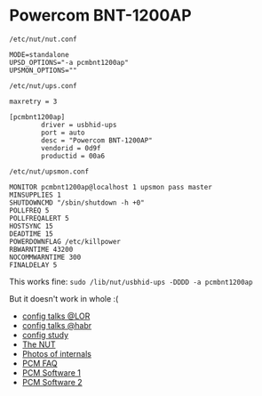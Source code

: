 # Powercom BNT-1200AP

`/etc/nut/nut.conf`
```
MODE=standalone
UPSD_OPTIONS="-a pcmbnt1200ap"
UPSMON_OPTIONS=""
```

`/etc/nut/ups.conf`
```
maxretry = 3

[pcmbnt1200ap]
        driver = usbhid-ups
        port = auto
        desc = "Powercom BNT-1200AP"
        vendorid = 0d9f
        productid = 00a6
```

`/etc/nut/upsmon.conf`
```
MONITOR pcmbnt1200ap@localhost 1 upsmon pass master
MINSUPPLIES 1
SHUTDOWNCMD "/sbin/shutdown -h +0"
POLLFREQ 5
POLLFREQALERT 5
HOSTSYNC 15
DEADTIME 15
POWERDOWNFLAG /etc/killpower
RBWARNTIME 43200
NOCOMMWARNTIME 300
FINALDELAY 5
```

This works fine: `sudo /lib/nut/usbhid-ups -DDDD -a pcmbnt1200ap`

But it doesn't work in whole :(

- [config talks @LOR](https://www.linux.org.ru/forum/linux-hardware/12903216)
- [config talks @habr](https://habr.com/post/246671/)
- [config study](http://www.muff.kiev.ua/content/nut-network-ups-tools)
- [The NUT](https://sites.google.com/site/plan0metr/home/nut)
- [Photos of internals](https://imgur.com/a/iHTfS)
- [PCM FAQ](http://pcm.ru/support/faq/)
- [PCM Software 1](http://pcm.ru/support/soft/)
- [PCM Software 2](https://www.pcm-ups.eu/en/software-app/)
